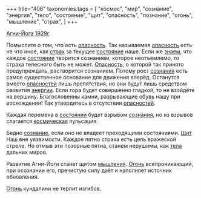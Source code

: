 +++
title="406"
taxonomies.tags = [
 "космос",
 "мир",
 "сознание",
 "энергия",
 "тело",
 "состояние",
 "щит",
 "опасность",
 "познание",
 "огонь",
 "мышление",
 "страх",
]
+++

[Агни-Йога 1929г](/agni/1929)

Помыслите о том, что́ есть [опасность](/tags/опасность). Так называемая [опасность](/tags/опасность) есть не что иное, как [страх](/tags/страх) за текущее [состояние](/tags/состояние) наше. Если же [знаем](/tags/познание), что каждое [состояние](/tags/состояние) творится сознанием, которое неотъемлемо, то страха телесного быть не может. [Опасность](/tags/опасность), о которой так принято предупреждать, растворится сознанием. Потому рост [сознания](/tags/сознание) есть самое существенное основание для движения вперёд. Останутся вместо [опасностей](/tags/опасность) лишь препятствия, но они будут лишь средством развития [энергии](/tags/энергия). Если гора будет совершенно гладкой, то не взойдёте на вершину. Благословенны камни, разрывающие обувь нашу при восхождении! Так утвердитесь в отсутствии [опасностей](/tags/опасность).   

Каждая перемена в [состоянии](/tags/состояние) будет взрывом [сознания](/tags/сознание), но из взрывов слагается [космическая](/tags/космос) пульсация.   

Бедно [сознание](/tags/сознание), если оно не владеет преходящими состояниями. [Щит](/tags/[щит](/tags/щит)) Наш вне уязвимости. Каждое пятно страха есть цель вражеской стреле. Но отмыв эти позорные пятна, станем нерушимы, как [тела](/tags/тело) дальних миров.   

Развитие Агни-Йоги станет щитом [мышления](/tags/мышление). [Огонь](/tags/огонь) всепроникающий, при осознании его, пречистую силу даёт и наполняет источник обновления.   

[Огонь](/tags/огонь) кундалини не терпит изгибов.